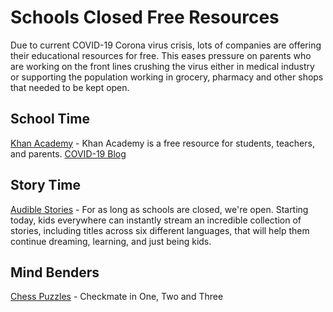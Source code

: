 # Schools Closed Free Resources
Due to current COVID-19 Corona virus crisis, lots of companies are offering their educational resources for free. This eases pressure on parents who are working on the front lines crushing the virus either in medical industry or supporting the population working in grocery, pharmacy and other shops that needed to be kept open.

## School Time
[Khan Academy](https://www.khanacademy.org) - Khan Academy is a free resource for students, teachers, and parents. [COVID-19 Blog](https://www.khanacademy.org/about/blog/post/611770255064350720/remote-learning-with-khan-academy-during-school)

## Story Time
[Audible Stories](https://stories.audible.com/start-listen) - For as long as schools are closed, we're open. Starting today, kids everywhere can instantly stream an incredible collection of stories, including titles across six different languages, that will help them continue dreaming, learning, and just being kids.

## Mind Benders
[Chess Puzzles](https://www.chesspuzzles.com/) - Checkmate in One, Two and Three
